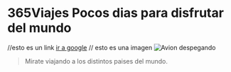 # 365Viajes Pocos dias para disfrutar del mundo

//esto es un link
[ir a google](https://www.google.com)
// esto es una imagen
![Avion despegando](https://encrypted-tbn0.gstatic.com/images?q=tbn:ANd9GcQGmiPcV2FI8iOuFQEo0ZBn3g7FX6W7hlmVRQ&usqp=CAU)

> Mirate viajando a los distintos paises del mundo.
